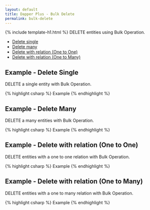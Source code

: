 ```yaml
---
layout: default
title: Dapper Plus - Bulk Delete
permalink: bulk-delete
---
```


{% include template-h1.html %}
DELETE entities using Bulk Operation.

- [Delete single](#example---delete-single)
- [Delete many](#example---delete-many)
- [Delete with relation (One to One)](#example---delete-with-relation-one-to-one)
- [Delete with relation (One to Many)](#example---delete-with-relation-one-to-many)

## Example - Delete Single
DELETE a single entity with Bulk Operation.

{% highlight csharp %}
Example
{% endhighlight %}

## Example - Delete Many
DELETE a many entities with Bulk Operation.

{% highlight csharp %}
Example
{% endhighlight %}

## Example - Delete with relation (One to One)
DELETE entities with a one to one relation with Bulk Operation.

{% highlight csharp %}
Example
{% endhighlight %}

## Example - Delete with relation (One to Many)
DELETE entities with a one to many relation with Bulk Operation.

{% highlight csharp %}
Example
{% endhighlight %}
